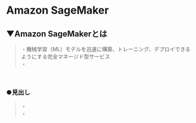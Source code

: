 # Amazon SageMaker

## ▼Amazon SageMakerとは
>・機械学習（ML）モデルを迅速に構築、トレーニング、デプロイできるようにする完全マネージド型サービス<br>
>・<br>
<br>

### ●見出し
>・<br>
>・<br>
<br>

